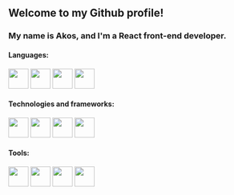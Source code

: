 ## Welcome to my Github profile!

### My name is Akos, and I'm a React front-end developer.

#### Languages:
<a href="https://html.spec.whatwg.org/" target="_blank"><img src="https://cdn.jsdelivr.net/gh/devicons/devicon/icons/html5/html5-original.svg" style="height: 40px; width: 40px;" /></a> <a href="https://www.w3.org/TR/CSS/" target="_blank"><img src="https://cdn.jsdelivr.net/gh/devicons/devicon/icons/css3/css3-original.svg" style="height: 40px; width: 40px;" /></a> <a href="https://www.ecma-international.org/publications-and-standards/standards/ecma-262/" target="_blank"><img src="https://cdn.jsdelivr.net/gh/devicons/devicon/icons/javascript/javascript-original.svg" style="height: 40px; width: 40px;" /></a> <a href="https://www.typescriptlang.org/" target="_blank"><img src="https://cdn.jsdelivr.net/gh/devicons/devicon/icons/typescript/typescript-original.svg" style="height: 40px; width: 40px;" /></a>

#### Technologies and frameworks:
<a href="https://reactjs.org/" target="_blank"><img src="https://cdn.jsdelivr.net/gh/devicons/devicon/icons/react/react-original.svg" style="height: 40px; width: 40px;" /></a> <a href="https://nodejs.org/" target="_blank"><img src="https://cdn.jsdelivr.net/gh/devicons/devicon/icons/nodejs/nodejs-original.svg" style="height: 40px; width: 40px;" /></a> <a href="https://expressjs.com/" target="_blank"><img src="https://expressjs.com/images/favicon.png" style="height: 40px; width: 40px;" /></a> <a href="https://www.mongodb.com/" target="_blank"><img src="https://cdn.jsdelivr.net/gh/devicons/devicon/icons/mongodb/mongodb-original.svg" style="height: 40px; width: 40px;" /></a>

#### Tools:
<a href="https://git-scm.com/" target="_blank"><img src="https://cdn.jsdelivr.net/gh/devicons/devicon/icons/git/git-original.svg" style="height: 40px; width: 40px;" /></a> <a href="https://code.visualstudio.com/" target="_blank"><img src="https://cdn.jsdelivr.net/gh/devicons/devicon/icons/vscode/vscode-original.svg" style="height: 40px; width: 40px;" /></a> <a href="https://www.gimp.org/" target="_blank"><img src="https://cdn.jsdelivr.net/gh/devicons/devicon/icons/gimp/gimp-original.svg" style="height: 40px; width: 40px;" /></a> <a href="https://www.adobe.com/products/photoshop.html" target="_blank"><img src="https://cdn.jsdelivr.net/gh/devicons/devicon/icons/photoshop/photoshop-plain.svg" style="height: 40px; width: 40px;" /></a>

<!--
**30isnottoolate/30isnottoolate** is a ✨ _special_ ✨ repository because its `README.md` (this file) appears on your GitHub profile.

Here are some ideas to get you started:

- 🔭 I’m currently working on ...
- 🌱 I’m currently learning ...
- 👯 I’m looking to collaborate on ...
- 🤔 I’m looking for help with ...
- 💬 Ask me about ...
- 📫 How to reach me: ...
- 😄 Pronouns: ...
- ⚡ Fun fact: ...
-->
